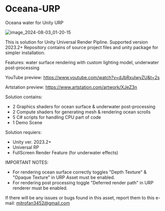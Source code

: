 # Oceana-URP
Oceana water for Unity URP

![image_2024-08-03_01-20-15](https://github.com/user-attachments/assets/ced76b34-9957-481c-8950-d2317d655119)

This is solution for Unity Universal Render Pipline. Supported version 2023.2+
Repository contains of source project files and unity package for simpler installation.

Features: water surface rendering with custom lighting model, underwater post-processing

YouTube preview: https://www.youtube.com/watch?v=dJbRxulwyZU&t=2s

Artstation preview: https://www.artstation.com/artwork/XJeZ3n

Solution contains:
- 2 Graphics shaders for ocean surface & underwater post-processing
- 2 Compute shaders for generating mesh & rendering ocean scrolls
- 5 C# scripts for handling CPU part of code
- 1 Demo Scene

Solution requiers:
- Unity ver. 2023.2+
- Universal RP
- FullScreen Render Feature (for underwater effects)

IMPORTANT NOTES: 
- For rendering ocean surface correctly toggles "Depth Texture" & "Opaque Texture" in URP Asset must be enabled.
- For rendering post processing toggle "Deferred render path" in URP renderer must be enabled.

If there will be any issues or bugs found in this asset, report them to this e-mail: mitrofan3452@gmail.com
